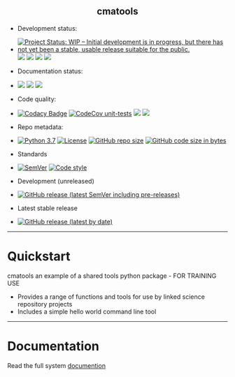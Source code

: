 <h2 align="center">cmatools</h2>

 - Development status: 
 - [![Project Status: WIP – Initial development is in progress, but there has not yet been a stable, usable release
 suitable for the public.](https://www.repostatus.org/badges/latest/wip.svg)](https://www.repostatus.org/#wip)
 ![](https://github.com/cma-open/cmatools/workflows/unit-tests/badge.svg)
 ![](https://github.com/cma-open/cmatools/workflows/integration-tests/badge.svg)
 ![](https://github.com/cma-open/cmatools/workflows/end-to-end-tests/badge.svg)
 ![](https://github.com/cma-open/cmatools/workflows/user-interface-tests/badge.svg)


 - Documentation status:
 - ![](https://github.com/cma-open/cmatools/workflows/docs-files/badge.svg)
 ![](https://github.com/cma-open/cmatools/workflows/gh-pages/badge.svg)
 ![](https://github.com/cma-open/cmatools/workflows/docs-site/badge.svg)


- Code quality: 
- [![Codacy Badge](https://api.codacy.com/project/badge/Grade/bc11e8877db94af394b794def1c4c585)](https://app.codacy.com/manual/jonathan.winn/cmatools?utm_source=github.com&utm_medium=referral&utm_content=jonathan-winn-geo/cmatools&utm_campaign=Badge_Grade_Dashboard)
[![CodeCov unit-tests](https://codecov.io/gh/cma-open/cmatools/branch/master/graph/badge.svg?token=FAH7T9X0F0)](https://codecov.io/gh/cma-open/cmatools)
![](https://github.com/cma-open/cmatools/workflows/lint/badge.svg)
![](https://github.com/cma-open/cmatools/workflows/code-style/badge.svg)

- Repo metadata:
- [![Python 3.7](https://img.shields.io/badge/python-3.7-blue.svg)](https://www.python.org/downloads/release/python-370/)
[![License](https://img.shields.io/badge/License-BSD%203--Clause-blue.svg)](https://opensource.org/licenses/BSD-3-Clause)
[![GitHub repo size](https://img.shields.io/github/repo-size/cma-open/cmatools)](https://github.com/repo-size/cma-open/cmatools)
[![GitHub code size in bytes](https://img.shields.io/github/languages/code-size/cma-open/cmatools)](https://github.com/code-size/cma-open/cmatools)


- Standards
- [![SemVer](https://img.shields.io/badge/semver-2.0.0-blue)](https://semver.org)
[![Code style](https://img.shields.io/badge/code%20style-black-000000.svg)](https://github.com/psf/black)

- Development (unreleased)
- [![GitHub release (latest SemVer including pre-releases)](https://img.shields.io/github/v/release/cma-open/cmatools?include_prereleases)](https://github.com/cma-open/cmatools/releases)

- Latest stable release
- [![GitHub release (latest by date)](https://img.shields.io/github/v/release/cma-open/cmatools)](https://github.com/cma-open/cmatools/releases/latest)


---

# Quickstart

cmatools an example of a shared tools python package - FOR TRAINING USE

- Provides a range of functions and tools for use by linked science repository projects
- Includes a simple hello world command line tool


--- 


# Documentation

Read the full system [documention](https://cma-open.github.io/cmatools/docs/build/index.html)
